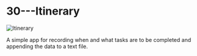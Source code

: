 # 30---Itinerary
![Itinerary](https://user-images.githubusercontent.com/83606701/137805412-bb4db842-8699-453a-a4d9-e9e26e9b371e.PNG)

A simple app for recording when and what tasks are to be completed and appending the data to a text file.
